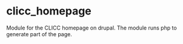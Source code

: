 clicc_homepage
==============

Module for the CLICC homepage on drupal. The module runs php to generate part of the page.
